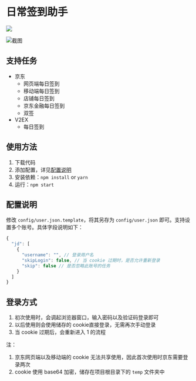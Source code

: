 # 日常签到助手

![](https://img.shields.io/badge/node-%3E%3D8-brightgreen.svg)

![截图](https://user-images.githubusercontent.com/5960988/47428265-50dd2700-d7c5-11e8-9847-0e7caae5108d.jpg)


## 支持任务

* 京东
    * 网页端每日签到
    * 移动端每日签到
    * 店铺每日签到
    * 京东金融每日签到
    * 双签
* V2EX
    * 每日签到

## 使用方法

1. 下载代码
2. 添加配置，详见[配置说明](https://github.com/wxsms/daily-signer#配置说明)
3. 安装依赖：`npm install` or `yarn`
4. 运行：`npm start`

## 配置说明

修改 `config/user.json.template`，将其另存为 `config/user.json` 即可。支持设置多个账号。具体字段说明如下：

```js
{
  "jd": [
    {
      "username": "", // 登录用户名
      "skipLogin": false, // 当 cookie 过期时，是否允许重新登录
      "skip": false // 是否忽略此账号的任务
    }
  ]
}
```

## 登录方式

1. 初次使用时，会调起浏览器窗口，输入密码以及验证码登录即可
2. 以后使用则会使用储存的 cookie直接登录，无需再次手动登录
3. 当 cookie 过期后，会重新进入 1 的流程

注：

1. 京东网页端以及移动端的 cookie 无法共享使用，因此首次使用时京东需要登录两次
2. cookie 使用 base64 加密，储存在项目根目录下的 `temp` 文件夹中
